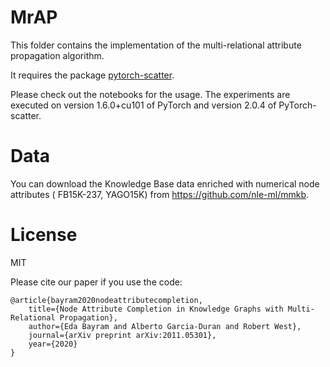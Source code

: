 # MrAP
This folder contains the implementation of the multi-relational attribute propagation algorithm.

It requires the package [pytorch-scatter](https://pytorch-scatter.readthedocs.io/en/latest/index.html).

Please check out the notebooks for the usage. The experiments are executed on version 1.6.0+cu101 of PyTorch and version 2.0.4 of PyTorch-scatter.

# Data
You can download the Knowledge Base data enriched with numerical node attributes ( FB15K-237, YAGO15K) from https://github.com/nle-ml/mmkb.

# License
MIT

Please cite our paper if you use the code:
```
@article{bayram2020nodeattributecompletion,
    title={Node Attribute Completion in Knowledge Graphs with Multi-Relational Propagation},
    author={Eda Bayram and Alberto Garcia-Duran and Robert West},
    journal={arXiv preprint arXiv:2011.05301},
    year={2020}
}
```
